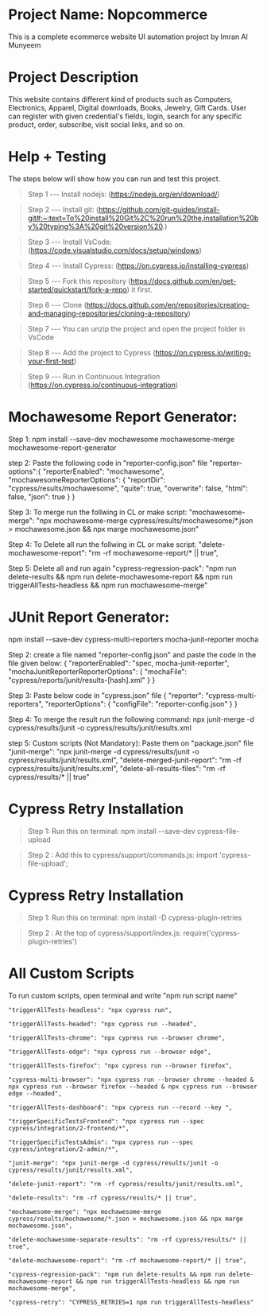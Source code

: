 # Project Name: Nopcommerce
This is a complete ecommerce website UI automation project by Imran Al Munyeem

# Project Description
This website contains different kind of products such as Computers, Electronics, Apparel, Digital downloads, Books, Jewelry, Gift Cards. User can register with given credential's fields, login, search for any specific product, order, subscribe, visit social links, and so on.

# Help + Testing
The steps below will show how you can run and test this project.

> Step 1 ---
Install nodejs: (https://nodejs.org/en/download/)

> Step 2 ---
Install git: (https://github.com/git-guides/install-git#:~:text=To%20install%20Git%2C%20run%20the,installation%20by%20typing%3A%20git%20version%20.)

> Step 3 ---
Install VsCode: (https://code.visualstudio.com/docs/setup/windows)

> Step 4 ---
Install Cypress: (https://on.cypress.io/installing-cypress)

> Step 5 --- Fork this repository (https://docs.github.com/en/get-started/quickstart/fork-a-repo) it first.

> Step 6 --- Clone (https://docs.github.com/en/repositories/creating-and-managing-repositories/cloning-a-repository)

> Step 7 ---
You can unzip the project and open the project folder in VsCode

> Step 8 ---
Add the project to Cypress (https://on.cypress.io/writing-your-first-test)

> Step 9 ---
Run in Continuous Integration (https://on.cypress.io/continuous-integration)

# Mochawesome Report Generator: 
Step 1: npm install --save-dev mochawesome mochawesome-merge mochawesome-report-generator

step 2: Paste the following code in "reporter-config.json" file 
    "reporter-options":{
      "reporterEnabled": "mochawesome",
      "mochawesomeReporterOptions": {
        "reportDir": "cypress/results/mochawesome",
        "quite": true,
        "overwrite": false,
        "html": false,
        "json": true
      }
    }

Step 3: To merge run the follwing in CL or make script:
   "mochawesome-merge": "npx mochawesome-merge cypress/results/mochawesome/*.json > mochawesome.json && npx marge mochawesome.json"

Step 4: To Delete all run the follwing in CL or make script:
    "delete-mochawesome-report": "rm -rf mochawesome-report/* || true",

Step 5: Delete all and run again 
    "cypress-regression-pack": "npm run delete-results && npm run delete-mochawesome-report && npm run triggerAllTests-headless && npm run mochawesome-merge"
    

# JUnit Report Generator:
npm install --save-dev cypress-multi-reporters mocha-junit-reporter mocha


Step 2: create a file named "reporter-config.json" and paste the code in the file given below:
{
    "reporterEnabled": "spec, mocha-junit-reporter",
    "mochaJunitReporterReporterOptions": {
      "mochaFile": "cypress/reports/junit/results-[hash].xml"
    }
  }

Step 3: Paste below code in "cypress.json" file 
{
  "reporter": "cypress-multi-reporters",
  "reporterOptions": {
    "configFile": "reporter-config.json"
  }
}

Step 4: To merge the result run the following command:
npx junit-merge -d cypress/results/junit -o cypress/results/junit/results.xml

step 5: Custom scripts (Not Mandatory): Paste them on "package.json" file
    "junit-merge": "npx junit-merge -d cypress/results/junit -o cypress/results/junit/results.xml",
    "delete-merged-junit-report": "rm -rf cypress/results/junit/results.xml",
    "delete-all-results-files": "rm -rf cypress/results/* || true"
    

# Cypress Retry Installation
>Step 1: Run this on terminal: npm install --save-dev cypress-file-upload

>Step 2 : Add this to cypress/support/commands.js: import 'cypress-file-upload';


# Cypress Retry Installation
>Step 1: Run this on terminal: npm install -D cypress-plugin-retries

>Step 2 : At the top of cypress/support/index.js: require('cypress-plugin-retries')


# All Custom Scripts
To run custom scripts, open terminal and write "npm run script name"

    "triggerAllTests-headless": "npx cypress run",
    
    "triggerAllTests-headed": "npx cypress run --headed",
    
    "triggerAllTests-chrome": "npx cypress run --browser chrome",
    
    "triggerAllTests-edge": "npx cypress run --browser edge",
    
    "triggerAllTests-firefox": "npx cypress run --browser firefox",
    
    "cypress-multi-browser": "npx cypress run --browser chrome --headed & npx cypress run --browser firefox --headed & npx cypress run --browser edge --headed",
    
    "triggerAllTests-dashboard": "npx cypress run --record --key ",
    
    "triggerSpecificTestsFrontend": "npx cypress run --spec cypress/integration/2-frontend/*",
    
    "triggerSpecificTestsAdmin": "npx cypress run --spec cypress/integration/2-admin/*",
    
    "junit-merge": "npx junit-merge -d cypress/results/junit -o cypress/results/junit/results.xml",
    
    "delete-junit-report": "rm -rf cypress/results/junit/results.xml",
    
    "delete-results": "rm -rf cypress/results/* || true",
    
    "mochawesome-merge": "npx mochawesome-merge cypress/results/mochawesome/*.json > mochawesome.json && npx marge mochawesome.json",
    
    "delete-mochawesome-separate-results": "rm -rf cypress/results/* || true",
    
    "delete-mochawesome-report": "rm -rf mochawesome-report/* || true",
    
    "cypress-regression-pack": "npm run delete-results && npm run delete-mochawesome-report && npm run triggerAllTests-headless && npm run mochawesome-merge",
    
    "cypress-retry": "CYPRESS_RETRIES=1 npm run triggerAllTests-headless"

